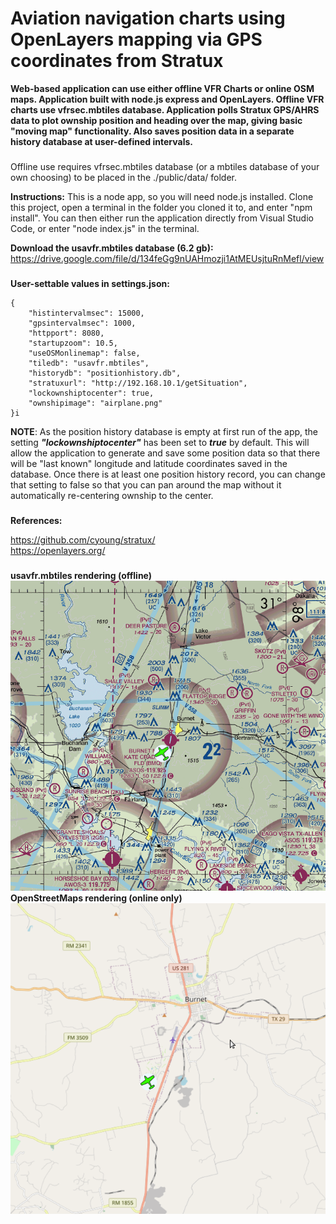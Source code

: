 # Aviation navigation charts using OpenLayers mapping via GPS coordinates from Stratux

**Web-based application can use either offline VFR Charts or online OSM maps. Application built with node.js express and OpenLayers. Offline VFR charts use vfrsec.mbtiles database. Application polls Stratux GPS/AHRS data to plot ownship position and heading over the map, giving basic "moving map" functionality. Also saves position data in a separate history database at user-defined intervals.**   

###
Offline use requires vfrsec.mbtiles database (or a mbtiles database of your own choosing) to be placed in the ./public/data/ folder.

**Instructions:** This is a node app, so you will need node.js installed. Clone this project, open a terminal in the folder you cloned it to, and enter "npm install". You can then either run the application directly from Visual Studio Code, or enter "node index.js" in the terminal. 

**Download the usavfr.mbtiles database (6.2 gb):** https://drive.google.com/file/d/134feGg9nUAHmozji1AtMEUsjtuRnMefl/view

###
**User-settable values in settings.json:**
```
{
    "histintervalmsec": 15000,
    "gpsintervalmsec": 1000,
    "httpport": 8080,
    "startupzoom": 10.5,
    "useOSMonlinemap": false,
    "tiledb": "usavfr.mbtiles",
    "historydb": "positionhistory.db",
    "stratuxurl": "http://192.168.10.1/getSituation",
    "lockownshiptocenter": true,
    "ownshipimage": "airplane.png"
}i
```
**NOTE**: As the position history database is empty at first run of the app, the setting ***"lockownshiptocenter"*** has been set to ***true*** by default. This will allow the application to generate and save some position data so that there will be "last known" longitude and latitude coordinates saved in the database. Once there is at least one position history record, you can change that setting to false so that you can pan around the map without it automatically re-centering ownship to the center.       

###
**References:**

https://github.com/cyoung/stratux/    
https://openlayers.org/     

###
**usavfr.mbtiles rendering (offline)**  
![VFRCHART](./images/VFRCHT.png)  
**OpenStreetMaps rendering (online only)**  
![OSM](./images/OSM.png)
